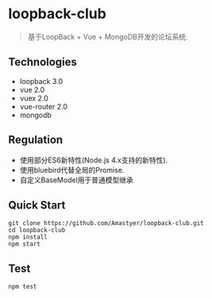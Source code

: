 # loopback-club

> 基于LoopBack + Vue + MongoDB开发的论坛系统.

## Technologies

* loopback 3.0
* vue 2.0
* vuex 2.0
* vue-router 2.0
* mongodb

## Regulation

* 使用部分ES6新特性(Node.js 4.x支持的新特性).
* 使用bluebird代替全局的Promise.
* 自定义BaseModel用于普通模型继承

## Quick Start

``` shell
git clone https://github.com/Amastyer/loopback-club.git
cd loopback-club
npm install
npm start
```

## Test

``` shell
npm test
```
